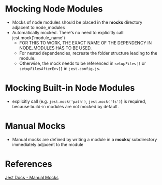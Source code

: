 # Mocking Node Modules
- Mocks of node modules should be placed in the __mocks__ directory adjacent to node_modules
- Automatically mocked. There's no need to explicitly call jest.mock('module_name')
  - FOR THIS TO WORK, THE EXACT NAME OF THE DEPENDENCY IN NODE_MODULES HAS TO BE USED.
  - For nested dependencies, recreate the folder structure leading to the module.
  - Otherwise, the mock needs to be referenced in `setupFiles[]` or `setupFilesAfterEnv[]` in `jest.config.js`.

# Mocking Built-in Node Modules
- explicitly call (e.g. `jest.mock('path')`, `jest.mock('fs')`) is required, because build-in modules are not mocked by default.

# Manual Mocks
- Manual mocks are defined by writing a module in a __mocks__/ subdirectory immediately adjacent to the module

# References
[Jest Docs - Manual Mocks](https://jestjs.io/docs/manual-mocks)